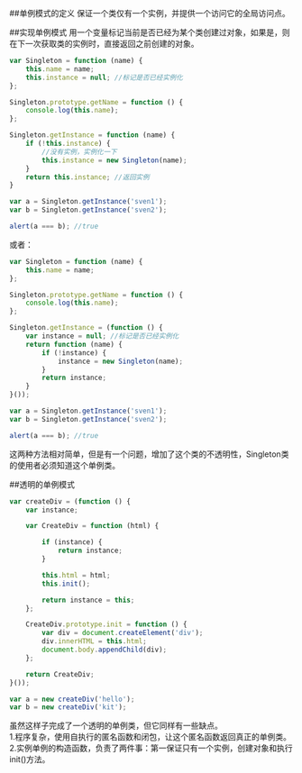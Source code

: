 ##单例模式的定义
保证一个类仅有一个实例，并提供一个访问它的全局访问点。

##实现单例模式
用一个变量标记当前是否已经为某个类创建过对象，如果是，则在下一次获取类的实例时，直接返回之前创建的对象。
```js
var Singleton = function (name) {
    this.name = name;
    this.instance = null; //标记是否已经实例化
};

Singleton.prototype.getName = function () {
    console.log(this.name);
};

Singleton.getInstance = function (name) {
    if (!this.instance) {
        //没有实例，实例化一下
        this.instance = new Singleton(name);
    }
    return this.instance; //返回实例
}

var a = Singleton.getInstance('sven1');
var b = Singleton.getInstance('sven2');

alert(a === b); //true
```
或者：
```js
var Singleton = function (name) {
    this.name = name;
};

Singleton.prototype.getName = function () {
    console.log(this.name);
};

Singleton.getInstance = (function () {
    var instance = null; //标记是否已经实例化
    return function (name) {
        if (!instance) {
            instance = new Singleton(name);
        }
        return instance;
    }
}());

var a = Singleton.getInstance('sven1');
var b = Singleton.getInstance('sven2');

alert(a === b); //true
```
这两种方法相对简单，但是有一个问题，增加了这个类的不透明性，Singleton类的使用者必须知道这个单例类。

##透明的单例模式
```js
var createDiv = (function () {
    var instance;

    var CreateDiv = function (html) {

        if (instance) {
            return instance;
        }

        this.html = html;
        this.init();

        return instance = this;
    };

    CreateDiv.prototype.init = function () {
        var div = document.createElement('div');
        div.innerHTML = this.html;
        document.body.appendChild(div);
    };

    return CreateDiv;
}());

var a = new createDiv('hello');
var b = new createDiv('kit');
```
虽然这样子完成了一个透明的单例类，但它同样有一些缺点。       
1.程序复杂，使用自执行的匿名函数和闭包，让这个匿名函数返回真正的单例类。      
2.实例单例的构造函数，负责了两件事：第一保证只有一个实例，创建对象和执行init()方法。    
